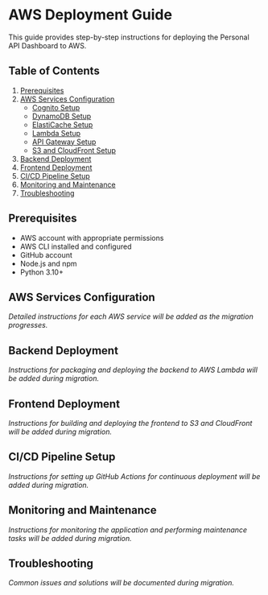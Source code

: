 # AWS Deployment Guide

This guide provides step-by-step instructions for deploying the Personal API Dashboard to AWS.

## Table of Contents

1. [Prerequisites](#prerequisites)
2. [AWS Services Configuration](#aws-services-configuration)
   - [Cognito Setup](#cognito-setup)
   - [DynamoDB Setup](#dynamodb-setup)
   - [ElastiCache Setup](#elasticache-setup)
   - [Lambda Setup](#lambda-setup)
   - [API Gateway Setup](#api-gateway-setup)
   - [S3 and CloudFront Setup](#s3-and-cloudfront-setup)
3. [Backend Deployment](#backend-deployment)
4. [Frontend Deployment](#frontend-deployment)
5. [CI/CD Pipeline Setup](#cicd-pipeline-setup)
6. [Monitoring and Maintenance](#monitoring-and-maintenance)
7. [Troubleshooting](#troubleshooting)

## Prerequisites

- AWS account with appropriate permissions
- AWS CLI installed and configured
- GitHub account
- Node.js and npm
- Python 3.10+

## AWS Services Configuration

*Detailed instructions for each AWS service will be added as the migration progresses.*

## Backend Deployment

*Instructions for packaging and deploying the backend to AWS Lambda will be added during migration.*

## Frontend Deployment

*Instructions for building and deploying the frontend to S3 and CloudFront will be added during migration.*

## CI/CD Pipeline Setup

*Instructions for setting up GitHub Actions for continuous deployment will be added during migration.*

## Monitoring and Maintenance

*Instructions for monitoring the application and performing maintenance tasks will be added during migration.*

## Troubleshooting

*Common issues and solutions will be documented during migration.* 